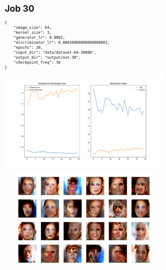 
Job 30
======


```
{
    "image_size": 64,
    "kernel_size": 3,
    "generator_lr": 0.0002,
    "discriminator_lr": 0.00030000000000000003,
    "epochs": 30,
    "input_dir": "data/dataset-64-30000",
    "output_dir": "output/out-30",
    "checkpoint_freq": 30
}
```  
<p align="center">
    <img src="images/plot30.png" height="300"/>
</p>  
<p align="center">
    <img src="images/output30.png" height="300"/>
</p>